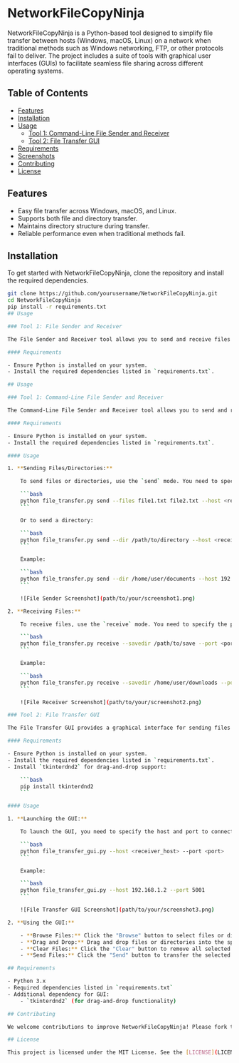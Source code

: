 # NetworkFileCopyNinja

NetworkFileCopyNinja is a Python-based tool designed to simplify file transfer between hosts (Windows, macOS, Linux) on a network when traditional methods such as Windows networking, FTP, or other protocols fail to deliver. The project includes a suite of tools with graphical user interfaces (GUIs) to facilitate seamless file sharing across different operating systems.

## Table of Contents

- [Features](#features)
- [Installation](#installation)
- [Usage](#usage)
  - [Tool 1: Command-Line File Sender and Receiver](#tool-1-command-line-file-sender-and-receiver)
  - [Tool 2: File Transfer GUI](#tool-2-file-transfer-gui)
- [Requirements](#requirements)
- [Screenshots](#screenshots)
- [Contributing](#contributing)
- [License](#license)

## Features

- Easy file transfer across Windows, macOS, and Linux.
- Supports both file and directory transfer.
- Maintains directory structure during transfer.
- Reliable performance even when traditional methods fail.

## Installation

To get started with NetworkFileCopyNinja, clone the repository and install the required dependencies.

```bash
git clone https://github.com/yourusername/NetworkFileCopyNinja.git
cd NetworkFileCopyNinja
pip install -r requirements.txt
## Usage

### Tool 1: File Sender and Receiver

The File Sender and Receiver tool allows you to send and receive files or directories over a network.

#### Requirements

- Ensure Python is installed on your system.
- Install the required dependencies listed in `requirements.txt`.

## Usage

### Tool 1: Command-Line File Sender and Receiver

The Command-Line File Sender and Receiver tool allows you to send and receive files or directories over a network using simple command-line commands.

#### Requirements

- Ensure Python is installed on your system.
- Install the required dependencies listed in `requirements.txt`.

#### Usage

1. **Sending Files/Directories:**

    To send files or directories, use the `send` mode. You need to specify the host and port to connect to. You can either send individual files or an entire directory.

    ```bash
    python file_transfer.py send --files file1.txt file2.txt --host <receiver_host> --port <port>
    ```

    Or to send a directory:

    ```bash
    python file_transfer.py send --dir /path/to/directory --host <receiver_host> --port <port>
    ```

    Example:

    ```bash
    python file_transfer.py send --dir /home/user/documents --host 192.168.1.2 --port 5001
    ```

    ![File Sender Screenshot](path/to/your/screenshot1.png)

2. **Receiving Files:**

    To receive files, use the `receive` mode. You need to specify the port to listen on and the directory to save the received files.

    ```bash
    python file_transfer.py receive --savedir /path/to/save --port <port>
    ```

    Example:

    ```bash
    python file_transfer.py receive --savedir /home/user/downloads --port 5001
    ```

    ![File Receiver Screenshot](path/to/your/screenshot2.png)

### Tool 2: File Transfer GUI

The File Transfer GUI provides a graphical interface for sending files or directories over a network.

#### Requirements

- Ensure Python is installed on your system.
- Install the required dependencies listed in `requirements.txt`.
- Install `tkinterdnd2` for drag-and-drop support: 

    ```bash
    pip install tkinterdnd2
    ```

#### Usage

1. **Launching the GUI:**

    To launch the GUI, you need to specify the host and port to connect to.

    ```bash
    python file_transfer_gui.py --host <receiver_host> --port <port>
    ```

    Example:

    ```bash
    python file_transfer_gui.py --host 192.168.1.2 --port 5001
    ```

    ![File Transfer GUI Screenshot](path/to/your/screenshot3.png)

2. **Using the GUI:**

    - **Browse Files:** Click the "Browse" button to select files or directories to send.
    - **Drag and Drop:** Drag and drop files or directories into the specified area.
    - **Clear Files:** Click the "Clear" button to remove all selected files from the list.
    - **Send Files:** Click the "Send" button to transfer the selected files or directories to the specified host and port.

## Requirements

- Python 3.x
- Required dependencies listed in `requirements.txt`
- Additional dependency for GUI:
    - `tkinterdnd2` (for drag-and-drop functionality)

## Contributing

We welcome contributions to improve NetworkFileCopyNinja! Please fork the repository and submit a pull request with your changes.

## License

This project is licensed under the MIT License. See the [LICENSE](LICENSE) file for details.
